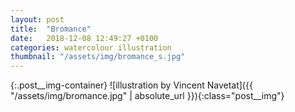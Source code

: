 ```yaml
---
layout: post
title:  "Bromance"
date:   2018-12-08 12:49:27 +0100
categories: watercolour illustration
thumbnail: "/assets/img/bromance_s.jpg"
---
```

{:.post__img-container}
  ![illustration by Vincent Navetat]({{ "/assets/img/bromance.jpg" | absolute_url }}){:class="post__img"}
